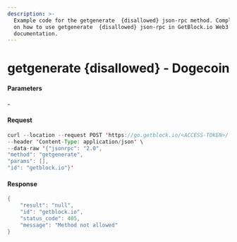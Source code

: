 ```yaml
---
description: >-
  Example code for the getgenerate  {disallowed} json-rpc method. Сomplete guide
  on how to use getgenerate  {disallowed} json-rpc in GetBlock.io Web3
  documentation.
---
```


# getgenerate {disallowed} - Dogecoin

#### Parameters

\-

#### Request

```java
curl --location --request POST 'https://go.getblock.io/<ACCESS-TOKEN>/' \
--header 'Content-Type: application/json' \
--data-raw '{"jsonrpc": "2.0",
"method": "getgenerate",
"params": [],
"id": "getblock.io"}'
```

#### Response

```java
{
    "result": "null",
    "id": "getblock.io",
    "status_code": 405,
    "message": "Method not allowed"
}
```
